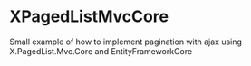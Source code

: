 # XPagedListMvcCore

Small example of how to implement pagination with ajax using X.PagedList.Mvc.Core and EntityFrameworkCore

